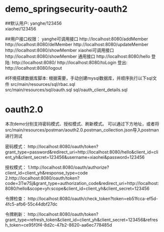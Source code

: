 # demo_springsecurity-oauth2

##默认用户:
         yanghe/123456  
         xiaohei/123456

##用户接口权限：
         yanghe可调用接口    http://localhost:8080/addMember 
                            http://localhost:8080/delMember
                            http://localhost:8080/updateMember
                            http://localhost:8080/showMember
         xiaohei可调用接口   http://localhost:8080/showMember 
         通用接口            http://localhost:8080/hello
         登陆:               http://localhost:8080/
                             http://localhost:8080/toLogin
         登出:               http://localhost:8080/logout
         
         
#环境搭建数据库脚本: 
    根据需要，手动创建mysql数据库，并顺序执行以下sql文件
    src/main/resources/sql/rbac.sql  
    src/main/resources/sql/oauth.sql
    sql/oauth_client_details.sql
    
# oauth2.0
   本次demo分别支持密码模式、授权模式、刷新模式。
   可以通过下方地址，或者将src/main/resources/postman/aouth2.0.postman_collection.json导入postman进行测试
   
   密码模式：
            http://localhost:8080/oauth/token?grant_type=password&redirect_uri=http://localhost:8080/hello&client_id=client_yh&client_secret=123456&username=xiaohei&password=123456
            
   授权模式：
            1.http://localhost:8080/oauth/authorize?client_id=client_yh&response_type=code        
            2.http://localhost:8080/oauth/token?code=3Tw7Sj&grant_type=authorization_code&redirect_uri=http://localhost:8080/hello&scope=yh:scope&client_id=client_yh&client_secret=123456
            
   令牌检查：
            http://localhost:8080/oauth/check_token?token=eb51fcca-ef5d-4fc5-afb6-55c44dbf27dc
            
   令牌刷新：
            http://localhost:8080/oauth/token?grant_type=refresh_token&client_id=client_yh&client_secret=123456&refresh_token=ce95f0f4-8d2c-47b2-8620-aa6ec778485d                    

           